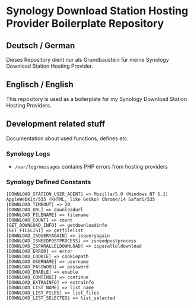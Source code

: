 # Synology Download Station Hosting Provider Boilerplate Repository

## Deutsch / German

Dieses Repository dient nur als Grundbaustein für meine Synology Download Station Hosting Provider.

## Englisch / English

This repository is used as a boilerplate for my Synology Download Station Hosting Providers.


## Development related stuff

Documentation about used functions, defines etc.

### Synology Logs

- `/var/log/messages` contains PHP errors from hosting providers

### Synology Defined Constants

```
[DOWNLOAD_STATION_USER_AGENT] => Mozilla/5.0 (Windows NT 6.1) AppleWebKit/535 (KHTML, like Gecko) Chrome/14 Safari/535
[DOWNLOAD_TIMEOUT] => 20
[DOWNLOAD_URL] => downloadurl
[DOWNLOAD_FILENAME] => filename
[DOWNLOAD_COUNT] => count
[GET_DOWNLOAD_INFO] => getdownloadinfo
[GET_FILELIST] => getfilelist
[DOWNLOAD_ISQUERYAGAIN] => isqueryagain
[DOWNLOAD_ISNEEDPOSTPROCESS] => isneedpostprocess
[DOWNLOAD_ISPARALLELDOWNLOAD] => isparalleldownload
[DOWNLOAD_ERROR] => error
[DOWNLOAD_COOKIE] => cookiepath
[DOWNLOAD_USERNAME] => username
[DOWNLOAD_PASSWORD] => password
[DOWNLOAD_ENABLE] => enable
[DOWNLOAD_CONTINUE] => continue
[DOWNLOAD_EXTRAINFO] => extrainfo
[DOWNLOAD_LIST_NAME] => list_name
[DOWNLOAD_LIST_FILES] => list_files
[DOWNLOAD_LIST_SELECTED] => list_selected
```
